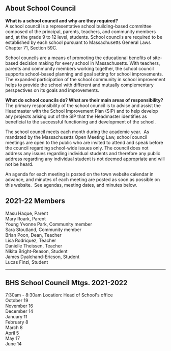 About School Council
--------------------

**What is a school council and why are they required?**   
A school council is a representative school building-based committee composed of the principal, parents, teachers, and community members and, at the grade 9 to 12 level, students. School councils are required to be established by each school pursuant to Massachusetts General Laws Chapter 71, Section 59C.  
  
School councils are a means of promoting the educational benefits of site-based decision making for every school in Massachusetts. With teachers, parents and community members working together, the school council supports school-based planning and goal setting for school improvements. The expanded participation of the school community in school improvement helps to provide the school with different and mutually complementary perspectives on its goals and improvements.  
  
**What do school councils do? What are their main areas of responsibility?**  
The primary responsibility of the school council is to advise and assist the Headmaster with the School Improvement Plan (SIP) and to help develop any projects arising out of the SIP that the Headmaster identifies as beneficial to the successful functioning and development of the school.  
  
The school council meets each month during the academic year.  As mandated by the Massachusetts Open Meeting Law, school council meetings are open to the public who are invited to attend and speak before the council regarding school-wide issues only. The council does not address any issues regarding individual students and therefore any public address regarding any individual student is not deemed appropriate and will not be heard.  
  
An agenda for each meeting is posted on the town website calendar in advance, and minutes of each meeting are posted as soon as possible on this website.  See agendas, meeting dates, and minutes below.

2021-22 Members
---------------

Masu Haque, Parent  
Mary Roark, Parent  
Young Yvonne Park, Community member  
Sara Stoutland, Community member  
Brian Poon, Dean, Teacher  
Lisa Rodriquez, Teacher  
Danielle Theissen, Teacher  
Nikita Bright-Reason, Student  
James Dyalchand-Ericson, Student  
Lucas Finzi, Student  
  

* * *

​BHS School Council Mtgs. 2021-2022
-----------------------------------

7:30am - 8:30am Location: Head of School's office  
October 19  
November 16  
December 14  
January 11  
February 8  
March 8  
April 5  
May 17  
June 14